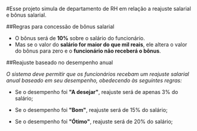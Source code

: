 #Esse projeto simula de departamento de RH em relação a reajuste salarial e bônus salarial.

##Regras para concessão de bônus salarial

- O bônus será de **10%** sobre o salário do funcionário.
- Mas se o valor do **salário for maior do que mil reais**, ele altera o valor do bônus para zero e o **funcionário não receberá o bônus**.

##Reajuste baseado no desempenho anual

_O sistema deve permitir que os funcionários recebam um reajuste salarial anual baseado em seu desempenho, obedecendo às seguintes regras:_

- Se o desempenho foi **"A desejar"**, reajuste será de apenas 3% do salário;

- Se o desempenho foi **"Bom"**, reajuste será de 15% do salário;

- Se o desempenho foi **"Ótimo"**, reajuste será de 20% do salário;